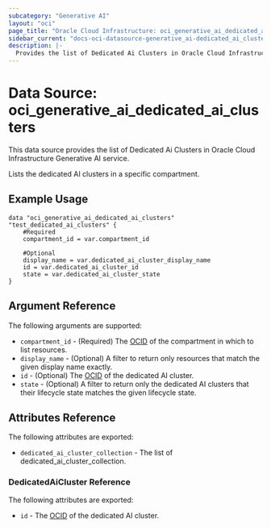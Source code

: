 ```yaml
---
subcategory: "Generative AI"
layout: "oci"
page_title: "Oracle Cloud Infrastructure: oci_generative_ai_dedicated_ai_clusters"
sidebar_current: "docs-oci-datasource-generative_ai-dedicated_ai_clusters"
description: |-
  Provides the list of Dedicated Ai Clusters in Oracle Cloud Infrastructure Generative AI service
---
```


# Data Source: oci_generative_ai_dedicated_ai_clusters
This data source provides the list of Dedicated Ai Clusters in Oracle Cloud Infrastructure Generative AI service.

Lists the dedicated AI clusters in a specific compartment.

## Example Usage

```hcl
data "oci_generative_ai_dedicated_ai_clusters" "test_dedicated_ai_clusters" {
	#Required
	compartment_id = var.compartment_id

	#Optional
	display_name = var.dedicated_ai_cluster_display_name
	id = var.dedicated_ai_cluster_id
	state = var.dedicated_ai_cluster_state
}
```

## Argument Reference

The following arguments are supported:

* `compartment_id` - (Required) The [OCID](https://docs.cloud.oracle.com/iaas/Content/General/Concepts/identifiers.htm) of the compartment in which to list resources.
* `display_name` - (Optional) A filter to return only resources that match the given display name exactly.
* `id` - (Optional) The [OCID](https://docs.cloud.oracle.com/iaas/Content/General/Concepts/identifiers.htm) of the dedicated AI cluster.
* `state` - (Optional) A filter to return only the dedicated AI clusters that their lifecycle state matches the given lifecycle state.


## Attributes Reference

The following attributes are exported:

* `dedicated_ai_cluster_collection` - The list of dedicated_ai_cluster_collection.

### DedicatedAiCluster Reference

The following attributes are exported:

* `id` - The [OCID](https://docs.cloud.oracle.com/iaas/Content/General/Concepts/identifiers.htm) of the dedicated AI cluster.


